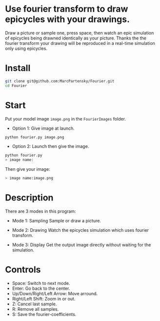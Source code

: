 # Use fourier transform to draw epicycles with your drawings.

Draw a picture or sample one, press space, then watch an epic simulation of epicycles being drawned identically as your picture. Thanks the the fourier transform your drawing will be reproduced in a real-time simulation only using epicycles.

# Install

```bash
git clone git@github.com:MarcPartensky/Fourier.git
cd Fourier
```

# Start

Put your model image `image.png` in the `FourierImages` folder.

* Option 1: Give image at launch.

```bash
python fourier.py image.png
```

* Option 2: Launch then give the image.

```bash
python fourier.py
> image name:
```

Then give your image:

```bash
> image name:image.png
```

# Description

There are 3 modes in this program:

* Mode 1: Sampling
Sample or draw a picture.

* Mode 2: Drawing
Watch the epicycles simulation which uses fourier transform.

* Mode 3: Display
Get the output image directly without waiting for the simulation.

# Controls

* Space: Switch to next mode.
* Enter: Go back to the center.
* Up/Down/Right/Left Arrow: Move arround.
* Right/Left Shift: Zoom in or out.
* Z: Cancel last sample.
* R: Remove all samples.
* S: Save the fourier-coefficients.